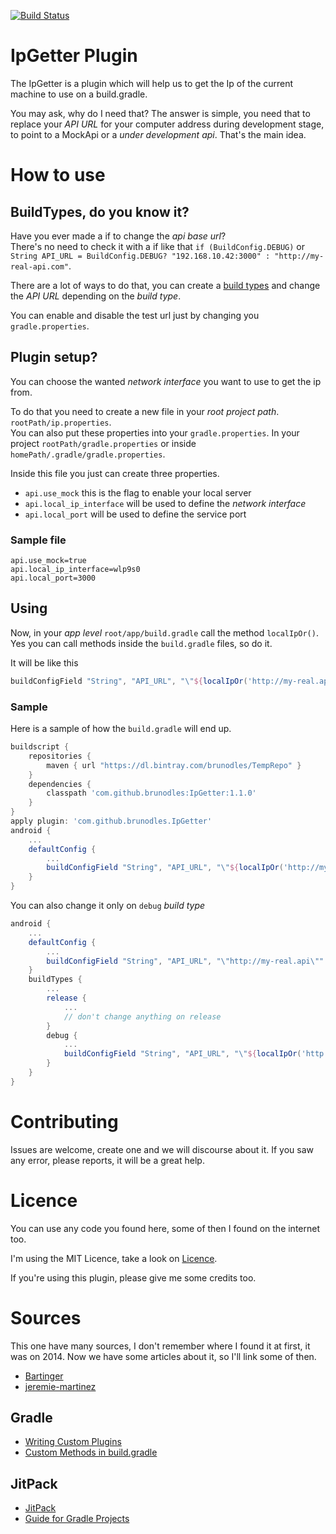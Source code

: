 [![Build Status](https://travis-ci.org/brunodles/IpGetter.svg?branch=release)](https://travis-ci.org/brunodles/IpGetter)
# IpGetter Plugin
The IpGetter is a plugin which will help us to get the Ip of the current machine to use on a build.gradle.

You may ask, why do I need that? The answer is simple, you need that to replace your *API URL* for your computer
address during development stage, to point to a MockApi or a *under development api*. That's the main idea.

# How to use

## BuildTypes, do you know it?

Have you ever made a if to change the *api base url*?  
There's no need to check it with a if like that `if (BuildConfig.DEBUG)`
or `String API_URL = BuildConfig.DEBUG? "192.168.10.42:3000" : "http://my-real-api.com"`.

There are a lot of ways to do that, you can create a [build types](https://developer.android.com/studio/build/build-variants.html) and 
change the *API URL* depending on the *build type*.

You can enable and disable the test url just by changing you `gradle.properties`.

## Plugin setup?

You can choose the wanted *network interface* you want to use to get the ip from.

To do that you need to create a new file in your *root project path*. `rootPath/ip.properties`.  
You can also put these properties into your `gradle.properties`. In your project `rootPath/gradle.properties` 
or inside `homePath/.gradle/gradle.properties`.

Inside this file you just can create three properties.
* `api.use_mock` this is the flag to enable your local server
* `api.local_ip_interface` will be used to define the *network interface*
* `api.local_port` will be used to define the service port

### Sample file

```properties
api.use_mock=true
api.local_ip_interface=wlp9s0
api.local_port=3000
```

## Using

Now, in your *app level* `root/app/build.gradle` call the method `localIpOr()`.
Yes you can call methods inside the `build.gradle` files, so do it.

It will be like this
```gradle
buildConfigField "String", "API_URL", "\"${localIpOr('http://my-real.api')}\""
```

### Sample
Here is a sample of how the `build.gradle` will end up.

```gradle
buildscript {
    repositories {
        maven { url "https://dl.bintray.com/brunodles/TempRepo" }
    }
    dependencies {
        classpath 'com.github.brunodles:IpGetter:1.1.0'
    }
}
apply plugin: 'com.github.brunodles.IpGetter'
android {
    ...
    defaultConfig {
        ...
        buildConfigField "String", "API_URL", "\"${localIpOr('http://my-real.api')}\""
    }
}
```

You can also change it only on `debug` *build type*
```gradle
android {
    ...
    defaultConfig {
        ...
        buildConfigField "String", "API_URL", "\"http://my-real.api\""
    }
    buildTypes {
        ...
        release {
            ...
            // don't change anything on release
        }
        debug {
            ...
            buildConfigField "String", "API_URL", "\"${localIpOr('http://my-real.api')}\""
        }
    }
}
```

# Contributing

Issues are welcome, create one and we will discourse about it.
If you saw any error, please reports, it will be a great help.

# Licence
You can use any code you found here, some of then I found on the internet too.

I'm using the MIT Licence, take a look on [Licence](LICENCE.md).

If you're using this plugin, please give me some credits too.

# Sources
This one have many sources, I don't remember where I found it at first, it was on 2014.
Now we have some articles about it, so I'll link some of then.
* [Bartinger](http://bartinger.at/inject-dynamic-host-ip-address-with-gradle/)
* [jeremie-martinez](http://jeremie-martinez.com/2015/05/05/inject-host-gradle/)

## Gradle
* [Writing Custom Plugins](https://docs.gradle.org/current/userguide/custom_plugins.html)
* [Custom Methods in build.gradle](http://stackoverflow.com/a/38032000/1622925)

## JitPack
* [JitPack](https://jitpack.io/)
* [Guide for Gradle Projects](https://jitpack.io/docs/BUILDING/#gradle-projects)
